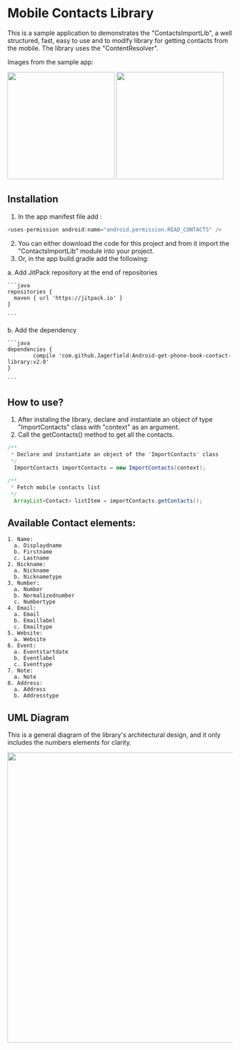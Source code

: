# Mobile Contacts Library

This is a sample application to demonstrates the "ContactsImportLib", a well structured, fast, easy to use and to modify library for getting contacts from the mobile. The library uses the "ContentResolver".

Images from the sample app:

<img src="https://github.com/Jagerfield/Android-get-phone-book-contact-library/blob/master/Snapshots/Screenshot_ContactList.png" width="240">

<img src="https://github.com/Jagerfield/Android-get-phone-book-contact-library/blob/master/Snapshots/Screenshot_ContactDetails.png" width="240">

## Installation

1. In the app manifest file add : 

  ```java
  <uses-permission android:name="android.permission.READ_CONTACTS" />
 
  ``` 
2. You can either download the code for this project and from it import the "ContactsImportLib" module into your project. 
3. Or, in the app build.gradle add the following:

  a. Add JitPack repository at the end of repositories 

    ```java
    repositories {
      maven { url 'https://jitpack.io' }
    }

    ```
  b. Add the dependency
 
    ```java
    dependencies {
	        compile 'com.github.Jagerfield:Android-get-phone-book-contact-library:v2.0'
	}
  
    ```

## How to use?

1. After instaling the library, declare and instantiate an object of type "ImportContacts" class with "context" as an argument.
2. Call the getContacts() method to get all the contacts.

  ```java
  /**
   * Declare and instantiate an object of the "ImportContacts" class
   */
    ImportContacts importContacts = new ImportContacts(context);

  /**
   * Fetch mobile contacts list
   */
    ArrayList<Contact> listItem = importContacts.getContacts();
  ```

## Available Contact elements:

  ```
  1. Name: 
    a. Displaydname
    b. Firstname
    c. Lastname
  2. Nickname: 
    a. Nickname
    b. Nicknametype
  3. Number: 
    a. Number
    b. Normalizednumber
    c. Numbertype
  4. Email: 
    a. Email
    b. Emaillabel
    c. Emailtype
  5. Website:
    a. Website
  6. Event:
    a. Eventstartdate
    b. Eventlabel
    c. Eventtype
  7. Note:
    a. Note
  8. Address:
    a. Address
    b. Addresstype
  
  ```

## UML Diagram

This is a general diagram of the library's architectural design, and it only includes the numbers elements for clarity. 

<img src="https://github.com/Jagerfield/Android-get-phone-book-contact-library/blob/master/Snapshots/ContactLib_UML.PNG" width="650">
